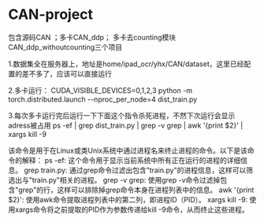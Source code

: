 # CAN-project
包含源码CAN ；多卡CAN_ddp； 多卡去counting模块CAN_ddp_withoutcounting三个项目

1.数据集全在服务器上，地址是home/ipad_ocr/yhx/CAN/dataset，这里已经配置的差不多了，应该可以直接运行

2.多卡运行： 
CUDA_VISIBLE_DEVICES=0,1,2,3 python -m torch.distributed.launch --nproc_per_node=4 dist_train.py

3.每次多卡运行完后运行一下下面这个指令杀死进程，不然下次运行会显示adress被占用
ps -ef | grep dist_train.py | grep -v grep | awk '{print $2}' | xargs kill -9

该命令是用于在Linux或类Unix系统中通过进程名来终止进程的命令。以下是该命令的解释：
  ps -ef: 这个命令用于显示当前系统中所有正在运行的进程的详细信息。
  grep train.py: 通过grep命令过滤出包含"train.py"的进程信息，这样可以筛选出与"train.py"相关的进程。
  grep -v grep: 使用grep -v命令过滤掉包含"grep"的行，这样可以排除掉grep命令本身在进程列表中的信息。
  awk '{print $2}': 使用awk命令提取进程列表中的第二列，即进程ID（PID）。
  xargs kill -9: 使用xargs命令将之前提取的PID作为参数传递给kill -9命令，从而终止这些进程。
